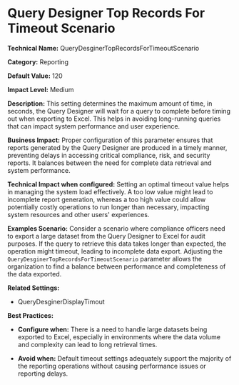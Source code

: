 # Query Designer Top Records For Timeout Scenario

**Technical Name:** QueryDesginerTopRecordsForTimeoutScenario

**Category:** Reporting

**Default Value:** 120

**Impact Level:** Medium

**Description:** This setting determines the maximum amount of time, in seconds, the Query Designer will wait for a query to complete before timing out when exporting to Excel. This helps in avoiding long-running queries that can impact system performance and user experience.

**Business Impact:** Proper configuration of this parameter ensures that reports generated by the Query Designer are produced in a timely manner, preventing delays in accessing critical compliance, risk, and security reports. It balances between the need for complete data retrieval and system performance.

**Technical Impact when configured:** Setting an optimal timeout value helps in managing the system load effectively. A too low value might lead to incomplete report generation, whereas a too high value could allow potentially costly operations to run longer than necessary, impacting system resources and other users' experiences.

**Examples Scenario:** Consider a scenario where compliance officers need to export a large dataset from the Query Designer to Excel for audit purposes. If the query to retrieve this data takes longer than expected, the operation might timeout, leading to incomplete data export. Adjusting the `QueryDesginerTopRecordsForTimeoutScenario` parameter allows the organization to find a balance between performance and completeness of the data exported.

**Related Settings:** 

- QueryDesginerDisplayTimout

**Best Practices:** 

- **Configure when:** There is a need to handle large datasets being exported to Excel, especially in environments where the data volume and complexity can lead to long retrieval times.
  
- **Avoid when:** Default timeout settings adequately support the majority of the reporting operations without causing performance issues or reporting delays.